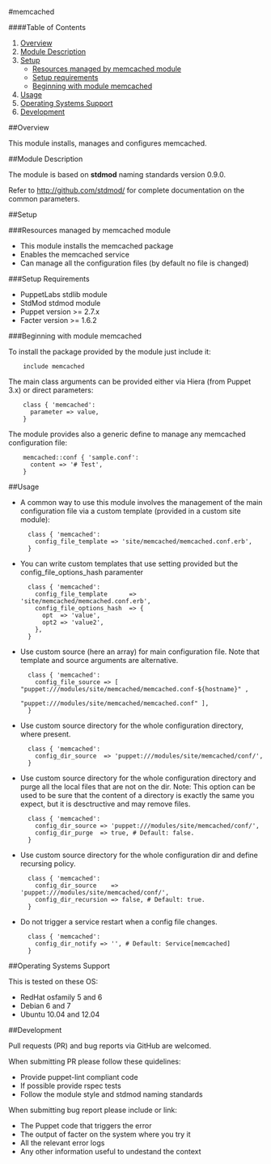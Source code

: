 #memcached

####Table of Contents

1. [Overview](#overview)
2. [Module Description](#module-description)
3. [Setup](#setup)
    * [Resources managed by memcached module](#resources-managed-by-memcached-module)
    * [Setup requirements](#setup-requirements)
    * [Beginning with module memcached](#beginning-with-module-memcached)
4. [Usage](#usage)
5. [Operating Systems Support](#operating-systems-support)
6. [Development](#development)

##Overview

This module installs, manages and configures memcached.

##Module Description

The module is based on **stdmod** naming standards version 0.9.0.

Refer to http://github.com/stdmod/ for complete documentation on the common parameters.


##Setup

###Resources managed by memcached module
* This module installs the memcached package
* Enables the memcached service
* Can manage all the configuration files (by default no file is changed)

###Setup Requirements
* PuppetLabs stdlib module
* StdMod stdmod module
* Puppet version >= 2.7.x
* Facter version >= 1.6.2

###Beginning with module memcached

To install the package provided by the module just include it:

        include memcached

The main class arguments can be provided either via Hiera (from Puppet 3.x) or direct parameters:

        class { 'memcached':
          parameter => value,
        }

The module provides also a generic define to manage any memcached configuration file:

        memcached::conf { 'sample.conf':
          content => '# Test',
        }


##Usage

* A common way to use this module involves the management of the main configuration file via a custom template (provided in a custom site module):

        class { 'memcached':
          config_file_template => 'site/memcached/memcached.conf.erb',
        }

* You can write custom templates that use setting provided but the config_file_options_hash paramenter

        class { 'memcached':
          config_file_template      => 'site/memcached/memcached.conf.erb',
          config_file_options_hash  => {
            opt  => 'value',
            opt2 => 'value2',
          },
        }

* Use custom source (here an array) for main configuration file. Note that template and source arguments are alternative.

        class { 'memcached':
          config_file_source => [ "puppet:///modules/site/memcached/memcached.conf-${hostname}" ,
                                  "puppet:///modules/site/memcached/memcached.conf" ],
        }


* Use custom source directory for the whole configuration directory, where present.

        class { 'memcached':
          config_dir_source  => 'puppet:///modules/site/memcached/conf/',
        }

* Use custom source directory for the whole configuration directory and purge all the local files that are not on the dir.
  Note: This option can be used to be sure that the content of a directory is exactly the same you expect, but it is desctructive and may remove files.

        class { 'memcached':
          config_dir_source => 'puppet:///modules/site/memcached/conf/',
          config_dir_purge  => true, # Default: false.
        }

* Use custom source directory for the whole configuration dir and define recursing policy.

        class { 'memcached':
          config_dir_source    => 'puppet:///modules/site/memcached/conf/',
          config_dir_recursion => false, # Default: true.
        }

* Do not trigger a service restart when a config file changes.

        class { 'memcached':
          config_dir_notify => '', # Default: Service[memcached]
        }


##Operating Systems Support

This is tested on these OS:
- RedHat osfamily 5 and 6
- Debian 6 and 7
- Ubuntu 10.04 and 12.04


##Development

Pull requests (PR) and bug reports via GitHub are welcomed.

When submitting PR please follow these quidelines:
- Provide puppet-lint compliant code
- If possible provide rspec tests
- Follow the module style and stdmod naming standards

When submitting bug report please include or link:
- The Puppet code that triggers the error
- The output of facter on the system where you try it
- All the relevant error logs
- Any other information useful to undestand the context
